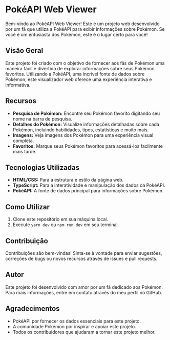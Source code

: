 # PokéAPI Web Viewer

Bem-vindo ao PokéAPI Web Viewer! Este é um projeto web desenvolvido por um fã que utiliza a PokéAPI para exibir informações sobre Pokémon. Se você é um entusiasta dos Pokémon, este é o lugar certo para você!

## Visão Geral

Este projeto foi criado com o objetivo de fornecer aos fãs de Pokémon uma maneira fácil e divertida de explorar informações sobre seus Pokémon favoritos. Utilizando a PokéAPI, uma incrível fonte de dados sobre Pokémon, este visualizador web oferece uma experiência interativa e informativa.

## Recursos

- **Pesquisa de Pokémon:** Encontre seu Pokémon favorito digitando seu nome na barra de pesquisa.
- **Detalhes do Pokémon:** Visualize informações detalhadas sobre cada Pokémon, incluindo habilidades, tipos, estatísticas e muito mais.
- **Imagens:** Veja imagens dos Pokémon para uma experiência visual completa.
- **Favoritos:** Marque seus Pokémon favoritos para acessá-los facilmente mais tarde.

## Tecnologias Utilizadas

- **HTML/CSS:** Para a estrutura e estilo da página web.
- **TypeScript:** Para a interatividade e manipulação dos dados da PokéAPI.
- **PokéAPI:** A fonte de dados principal para informações sobre Pokémon.

## Como Utilizar

1. Clone este repositório em sua máquina local.
2. Execute `yarn dev` ou `npm run dev` em seu terminal.

## Contribuição

Contribuições são bem-vindas! Sinta-se à vontade para enviar sugestões, correções de bugs ou novos recursos através de issues e pull requests.

## Autor

Este projeto foi desenvolvido com amor por um fã dedicado aos Pokémon. Para mais informações, entre em contato através do meu perfil no GitHub.

## Agradecimentos

- PokéAPI por fornecer os dados essenciais para este projeto.
- A comunidade Pokémon por inspirar e apoiar este projeto.
- Todos os contribuidores que ajudaram a tornar este projeto melhor.
